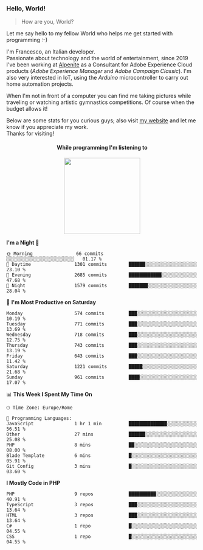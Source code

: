 ### Hello, World!

> How are you, World?

Let me say hello to my fellow World who helps me get started with programming :-)

I'm Francesco, an Italian developer.  
Passionate about technology and the world of entertainment, since 2019 I've been working at [Alpenite](https://www.alpenite.com) as a Consultant for Adobe Experience Cloud products (*Adobe Experience Manager* and *Adobe Campaign Classic*). I'm also very interested in IoT, using the *Arduino* microcontroller to carry out home automation projects.

When I'm not in front of a computer you can find me taking pictures while traveling or watching artistic gymnastics competitions. Of course when the budget allows it!

Below are some stats for you curious guys; also visit [my website](https://www.francescorega.eu) and let me know if you appreciate my work.  
Thanks for visiting!

<div align="center">
  <h4>While programming I'm listening to</h4>
  <a href="https://apps.francescorega.eu/now-playing/11147232609" target="_blank"><img src="https://apps.francescorega.eu/now-playing/11147232609" width="200"></a>
</div>

<!--START_SECTION:waka-->
**I'm a Night 🦉** 

```text
🌞 Morning                66 commits          ░░░░░░░░░░░░░░░░░░░░░░░░░   01.17 % 
🌆 Daytime                1301 commits        ██████░░░░░░░░░░░░░░░░░░░   23.10 % 
🌃 Evening                2685 commits        ████████████░░░░░░░░░░░░░   47.68 % 
🌙 Night                  1579 commits        ███████░░░░░░░░░░░░░░░░░░   28.04 % 
```
📅 **I'm Most Productive on Saturday** 

```text
Monday                   574 commits         ███░░░░░░░░░░░░░░░░░░░░░░   10.19 % 
Tuesday                  771 commits         ███░░░░░░░░░░░░░░░░░░░░░░   13.69 % 
Wednesday                718 commits         ███░░░░░░░░░░░░░░░░░░░░░░   12.75 % 
Thursday                 743 commits         ███░░░░░░░░░░░░░░░░░░░░░░   13.19 % 
Friday                   643 commits         ███░░░░░░░░░░░░░░░░░░░░░░   11.42 % 
Saturday                 1221 commits        █████░░░░░░░░░░░░░░░░░░░░   21.68 % 
Sunday                   961 commits         ████░░░░░░░░░░░░░░░░░░░░░   17.07 % 
```


📊 **This Week I Spent My Time On** 

```text
🕑︎ Time Zone: Europe/Rome

💬 Programming Languages: 
JavaScript               1 hr 1 min          ██████████████░░░░░░░░░░░   56.51 % 
Other                    27 mins             ██████░░░░░░░░░░░░░░░░░░░   25.08 % 
PHP                      8 mins              ██░░░░░░░░░░░░░░░░░░░░░░░   08.00 % 
Blade Template           6 mins              █░░░░░░░░░░░░░░░░░░░░░░░░   05.91 % 
Git Config               3 mins              █░░░░░░░░░░░░░░░░░░░░░░░░   03.60 % 
```

**I Mostly Code in PHP** 

```text
PHP                      9 repos             ██████████░░░░░░░░░░░░░░░   40.91 % 
TypeScript               3 repos             ███░░░░░░░░░░░░░░░░░░░░░░   13.64 % 
HTML                     3 repos             ███░░░░░░░░░░░░░░░░░░░░░░   13.64 % 
C#                       1 repo              █░░░░░░░░░░░░░░░░░░░░░░░░   04.55 % 
CSS                      1 repo              █░░░░░░░░░░░░░░░░░░░░░░░░   04.55 % 
```




<!--END_SECTION:waka-->
